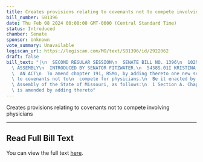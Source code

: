 ```yaml
---
title: Creates provisions relating to covenants not to compete involving physicians
bill_number: SB1396
date: Thu Feb 08 2024 00:00:00 GMT-0600 (Central Standard Time)
status: Introduced
chamber: Senate
sponsor: Unknown
vote_summary: Unavailable
legiscan_url: https://legiscan.com/MO/text/SB1396/id/2922062
draft: false
bill_text: "|\n  SECOND REGULAR SESSION\n  SENATE BILL NO. 1396\n  102ND GENERA L\
  \ ASSEMBLY\n  INTRODUCED BY SENATOR FITZWATER.\n  5458S.01I KRISTINA MARTIN, Secretary\n\
  \  AN ACT\n  To amend chapter 191, RSMo, by adding thereto one new section relating\
  \ to covenants not to\n  compete for physicians.\n  Be it enacted by the General\
  \ Assembly of the State of Missouri, as follows:\n  1 Section A. Chapter 191, RSMo,\
  \ is amended by adding thereto"
---
```

Creates provisions relating to covenants not to compete involving physicians

---

## Read Full Bill Text

You can view the full text [here](https://legiscan.com/MO/text/SB1396/id/2922062).
